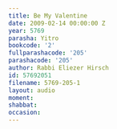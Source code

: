 ```yaml
---
title: Be My Valentine
date: 2009-02-14 00:00:00 Z
year: 5769
parasha: Yitro
bookcode: '2'
fullparashacode: '205'
parashacode: '205'
author: Rabbi Eliezer Hirsch
id: 57692051
filename: 5769-205-1
layout: audio
moment: 
shabbat: 
occasion: 
---
```


